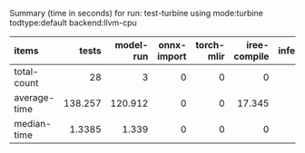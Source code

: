 Summary (time in seconds) for run: test-turbine using mode:turbine todtype:default backend:llvm-cpu

| items        |    tests |   model-run |   onnx-import |   torch-mlir |   iree-compile |   inference |
|:-------------|---------:|------------:|--------------:|-------------:|---------------:|------------:|
| total-count  |  28      |       3     |             0 |            0 |          0     |           0 |
| average-time | 138.257  |     120.912 |             0 |            0 |         17.345 |           0 |
| median-time  |   1.3385 |       1.339 |             0 |            0 |          0     |           0 |
